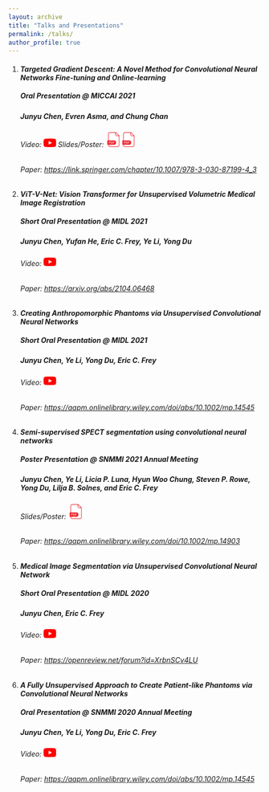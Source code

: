 ```yaml
---
layout: archive
title: "Talks and Presentations"
permalink: /talks/
author_profile: true
---
```


1. #### *Targeted Gradient Descent: A Novel Method for Convolutional Neural Networks Fine-tuning and Online-learning*
    ##### *Oral Presentation* @ *MICCAI 2021*
    ##### **Junyu Chen**, Evren Asma, and Chung Chan
    ###### Video: [<img src="/images/youtube-logo-png.png" width="25"/>](https://youtu.be/yEZHsPo2mJY)    Slides/Poster: [<img src="/images/pdf_icon.png" width="30"/>](http://junyuchen245.github.io/files/MICCAI_2021_Junyu_slides.pdf)[<img src="/images/pdf_icon.png" width="30"/>](http://junyuchen245.github.io/files/MICCAI_21_poster_Junyu.pdf)
    ###### Paper: https://link.springer.com/chapter/10.1007/978-3-030-87199-4_3

2. #### *ViT-V-Net: Vision Transformer for Unsupervised Volumetric Medical Image Registration*
    ##### *Short Oral Presentation* @ *MIDL 2021*
    ##### **Junyu Chen**, Yufan He, Eric C. Frey, Ye Li, Yong Du
    ###### Video: [<img src="/images/youtube-logo-png.png" width="25"/>](https://2021.midl.io/papers/e6)
    ###### Paper: https://arxiv.org/abs/2104.06468

3. #### *Creating Anthropomorphic Phantoms via Unsupervised Convolutional Neural Networks* 
    ##### *Short Oral Presentation* @ *MIDL 2021*
    ##### **Junyu Chen**, Ye Li, Yong Du, Eric C. Frey
    ###### Video: [<img src="/images/youtube-logo-png.png" width="25"/>](https://2021.midl.io/papers/h5)
    ###### Paper: https://aapm.onlinelibrary.wiley.com/doi/abs/10.1002/mp.14545

4. #### *Semi-supervised SPECT segmentation using convolutional neural networks*
    ##### *Poster Presentation* @ *SNMMI 2021 Annual Meeting*
    ##### **Junyu Chen**, Ye Li, Licia P. Luna, Hyun Woo Chung, Steven P. Rowe, Yong Du, Lilja B. Solnes, and Eric C. Frey
    ###### Slides/Poster: [<img src="/images/pdf_icon.png" width="30"/>](http://junyuchen245.github.io/files/SNMMI2021.pdf)
    ###### Paper: https://aapm.onlinelibrary.wiley.com/doi/10.1002/mp.14903

5. #### *Medical Image Segmentation via Unsupervised Convolutional Neural Network*
    ##### *Short Oral Presentation* @ *MIDL 2020* 
    ##### **Junyu Chen**, Eric C. Frey
    ###### Video: [<img src="/images/youtube-logo-png.png" width="25"/>](https://2020.midl.io/papers/chen20.html)
    ###### Paper: https://openreview.net/forum?id=XrbnSCv4LU

6. #### *A Fully Unsupervised Approach to Create Patient-like Phantoms via Convolutional Neural Networks*
    ##### *Oral Presentation* @ *SNMMI 2020 Annual Meeting* 
    ##### **Junyu Chen**, Ye Li, Yong Du, Eric C. Frey
    ###### Video: [<img src="/images/youtube-logo-png.png" width="25"/>](https://youtu.be/KUbIXUBA7bk)
    ###### Paper: https://aapm.onlinelibrary.wiley.com/doi/abs/10.1002/mp.14545
